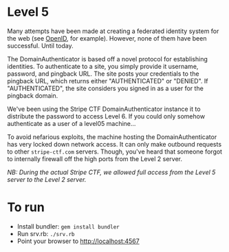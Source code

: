 # Level 5

Many attempts have been made at creating a federated identity system for the
web (see [OpenID](http://openid.net/), for example). However, none of them have
been successful. Until today.

The DomainAuthenticator is based off a novel protocol for establishing
identities. To authenticate to a site, you simply provide it username,
password, and pingback URL. The site posts your credentials to the pingback
URL, which returns either "AUTHENTICATED" or "DENIED". If "AUTHENTICATED", the
site considers you signed in as a user for the pingback domain.

We've been using the Stripe CTF DomainAuthenticator instance it to distribute
the password to access Level 6. If you could only somehow authenticate as a
user of a level05 machine...

To avoid nefarious exploits, the machine hosting the DomainAuthenticator has
very locked down network access. It can only make outbound requests to other
`stripe-ctf.com` servers. Though, you've heard that someone forgot to
internally firewall off the high ports from the Level 2 server.

*NB: During the actual Stripe CTF, we allowed full access from the Level 5
server to the Level 2 server.*

# To run

- Install bundler: `gem install bundler`
- Run srv.rb: `./srv.rb`
- Point your browser to [http://localhost:4567](http://localhost:4567)
